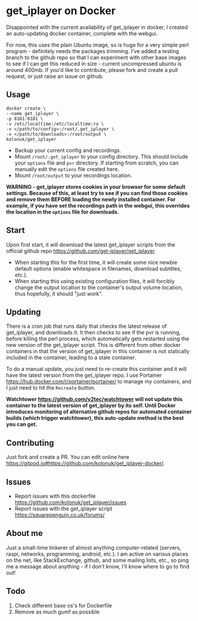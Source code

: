 # get_iplayer on Docker

Disappointed with the current availability of get_iplayer in docker, I created an auto-updating docker container, complete with the webgui.

For now, this uses the plain Ubuntu image, so is huge for a very simple perl program - definitely needs the packages trimming.  I've added a testing branch to the github repo so that I can experiment with other base images to see if I can get this reduced in size - current uncompressed ubuntu is around 400mb.  If you'd like to contribute, please fork and create a pull request, or just raise an issue on github.

## Usage
    docker create \
    --name get_iplayer \
    -p 8181:8181 \
    -v /etc/localtime:/etc/localtime:ro \
    -v </path/to/config>:/root/.get_iplayer \
    -v </path/to/downloads>:/root/output \
    kolonuk/get_iplayer

* Backup your current config and recordings.
* Mount `/root/.get_iplayer` to your config directory.  This should include your `options` file and `pvr` directory.  If starting from scratch, you can manually edit the `options` file created here.
* Mount `/root/output` to your recordings location.

**WARNING - get_iplayer stores cookies in your browser for some default settings.  Because of this, at least try to see if you can find those cookies and remove them BEFORE loading the newly installed container.  For example, if you have set the recordings path in the webgui, this overrides the location in the `options` file for downloads.**

## Start
Upon first start, it will download the latest get_iplayer scripts from the official github repo <https://github.com/get-iplayer/get_iplayer>.
* When starting this for the first time, it will create some nice newbie default options (enable whitespace in filenames, download subtitles, etc.).
* When starting this using existing configuration files, it will forcibly change the output location to the container's output volume location, thus hopefully, it should "just work".

## Updating
 There is a cron job that runs daily that checks the latest release of get_iplayer, and downloads it.  It then checks to see if the pvr is running, before killing the perl process, which automatically gets restarted using the new version of the get_iplayer script.  This is different from other docker containers in that the version of get_iplayer in this container is not statically included in the container, leading to a stale container.

To do a manual update, you just need to re-create this container and it will have the latest version from the get_iplayer repo.  I use Portainer <https://hub.docker.com/r/portainer/portainer/> to manage my containers, and I just need to hit the `Recreate` button.

**Watchtower <https://github.com/v2tec/watchtower> will not update this container to the latest version of get_iplayer by its self.  Until Docker introduces monitoring of alternative github repos for automated container builds (which trigger watchtower), this auto-update method is the best you can get.**

## Contributing
Just fork and create a PR.  You can edit online here https://gitpod.io#https://github.com/kolonuk/get_iplayer-docker/.

## Issues
* Report issues with this dockerfile <https://github.com/kolonuk/get_iplayer/issues>
* Report issues with the get_iplayer script <https://squarepenguin.co.uk/forums/>

## About me
Just a small-time tinkerer of almost anything computer-related (servers, raspi, networks, programming, android, etc.).  I am active on various places on the net, like StackExchange, github, and some mailing lists, etc., so ping me a message about anything - if I don't know, I'll know where to go to find out!

## Todo
1. Check different base os's for Dockerfile
2. Remove as much gumf as possible
